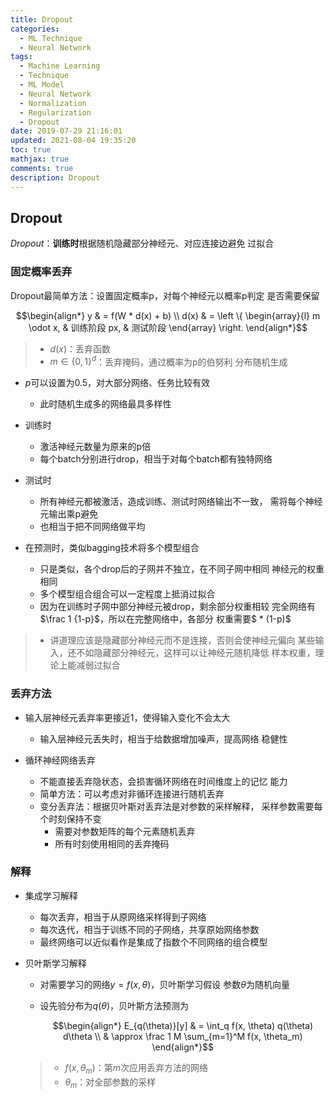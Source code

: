 ```yaml
---
title: Dropout
categories:
  - ML Technique
  - Neural Network
tags:
  - Machine Learning
  - Technique
  - ML Model
  - Neural Network
  - Normalization
  - Regularization
  - Dropout
date: 2019-07-29 21:16:01
updated: 2021-08-04 19:35:20
toc: true
mathjax: true
comments: true
description: Dropout
---
```


##	Dropout

*Dropout*：**训练时**根据随机隐藏部分神经元、对应连接边避免
过拟合


###	固定概率丢弃

Dropout最简单方法：设置固定概率p，对每个神经元以概率p判定
是否需要保留

$$\begin{align*}
y & = f(W * d(x) + b) \\
d(x) & = \left \{ \begin{array}{l}
	m \odot x, & 训练阶段
	px, & 测试阶段
\end{array} \right.
\end{align*}$$

> - $d(x)$：丢弃函数
> - $m \in \{0, 1\}^d$：丢弃掩码，通过概率为p的伯努利
	分布随机生成

-	$p$可以设置为0.5，对大部分网络、任务比较有效
	-	此时随机生成多的网络最具多样性

-	训练时
	-	激活神经元数量为原来的p倍
	-	每个batch分别进行drop，相当于对每个batch都有独特网络

-	测试时
	-	所有神经元都被激活，造成训练、测试时网络输出不一致，
		需将每个神经元输出乘p避免
	-	也相当于把不同网络做平均

-	在预测时，类似bagging技术将多个模型组合
	-	只是类似，各个drop后的子网并不独立，在不同子网中相同
		神经元的权重相同
	-	多个模型组合组合可以一定程度上抵消过拟合
	-	因为在训练时子网中部分神经元被drop，剩余部分权重相较
		完全网络有$\frac 1 {1-p}$，所以在完整网络中，各部分
		权重需要$ * (1-p)$

> - 讲道理应该是隐藏部分神经元而不是连接，否则会使神经元偏向
	某些输入，还不如隐藏部分神经元，这样可以让神经元随机降低
	样本权重，理论上能减弱过拟合

###	丢弃方法

-	输入层神经元丢弃率更接近1，使得输入变化不会太大
	-	输入层神经元丢失时，相当于给数据增加噪声，提高网络
		稳健性

-	循环神经网络丢弃
	-	不能直接丢弃隐状态，会损害循环网络在时间维度上的记忆
		能力
	-	简单方法：可以考虑对非循环连接进行随机丢弃
	-	变分丢弃法：根据贝叶斯对丢弃法是对参数的采样解释，
		采样参数需要每个时刻保持不变
		-	需要对参数矩阵的每个元素随机丢弃
		-	所有时刻使用相同的丢弃掩码

###	解释

-	集成学习解释
	-	每次丢弃，相当于从原网络采样得到子网络
	-	每次迭代，相当于训练不同的子网络，共享原始网络参数
	-	最终网络可以近似看作是集成了指数个不同网络的组合模型

-	贝叶斯学习解释
	-	对需要学习的网络$y = f(x, \theta)$，贝叶斯学习假设
		参数$\theta$为随机向量
	-	设先验分布为$q(\theta)$，贝叶斯方法预测为

		$$\begin{align*}
		E_{q(\theta)}[y] &  = \int_q f(x, \theta) q(\theta)
			d\theta \\
		& \approx \frac 1 M \sum_{m=1}^M f(x, \theta_m)
		\end{align*}$$

	> - $f(x, \theta_m)$：第$m$次应用丢弃方法的网络
	> - $\theta_m$：对全部参数的采样


